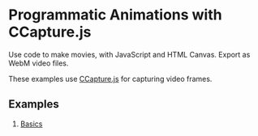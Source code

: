 # Programmatic Animations with CCapture.js

Use code to make movies, with JavaScript and HTML Canvas. Export as WebM video files.

These examples use [CCapture.js](https://github.com/spite/ccapture.js) for capturing video frames.


## Examples

1. [Basics](https://tomsoderlund.github.io/programmatic-animations-with-ccapture/01-basics/)
